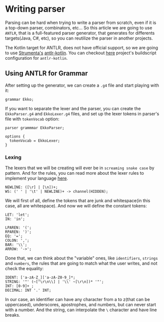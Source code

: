 # Writing parser

Parsing can be hard when trying to write a parser from scratch, even if it is a top-down parser, combinators, etc... So
this article we are going to use `ANTLR`, that is a full-featured parser generator, that generates for differents
targets(Java, C#, etc), so you can reutilize the parser in another projects.

The Kotlin target for ANTLR, does not have official support, so we are going to
use [Strumenta's](https://strumenta.com/) [antlr-kotlin](https://github.com/Strumenta/antlr-kotlin). You can
checkout [here](https://github.com/gabrielleeg1/ekko/blob/main/build.gradle.kts) project's buildscript configuration
for `antlr-kotlin`.

## Using ANTLR for Grammar

After setting up the generator, we can create a `.g4` file and start playing with it:

```antlrv4
grammar Ekko;
```

If you want to separate the lexer and the parser, you can create the `EkkoParser.g4` and `EkkoLexer.g4` files, and set
up the lexer tokens in parser's file with `tokenVocab` option:

```antlrv4
parser grammmar EkkoParser;

options {
  tokenVocab = EkkoLexer;
}
```

### Lexing

The lexers that we will be creating will ever be in `screaming snake case` by pattern. And for the rules, you can read
more about the lexer rules to implement your
language [here](https://github.com/antlr/antlr4/blob/master/doc/lexer-rules.md).

```antlrv4
NEWLINE: ([\r] | [\n])+;
WS: (' ' | '\t' | NEWLINE)+ -> channel(HIDDEN);
```

We will first of all, define the tokens that are junk and whitespace(in this case, all are whitespace). And now we will
define the constant tokens:

```antlrv4
LET: 'let';
IN: 'in';

LPAREN: '(';
RPAREN: ')';
EQ: '=';
COLON: ',';
BAR: '\\';
ARROW: '->';
```

Done that, we can think about the "variable" ones, like `identifiers`, `strings` and `numbers`, the rules that are going
to match what
the user writes, and not check the equality:

```antlrv4
IDENT: ['a-zA-Z_]['a-zA-Z0-9_]*;
STRING: '"' (~["\r\n\\] | '\\' ~[\r\n])* '"';
INT: [0-9]+ ;
DECIMAL: INT '.' INT;
```

In our case, an identifier can have any character from a to z(that can be uppercased), underscores, apostrophes, and
numbers, but can never start with a number. And the string, can interpolate the `\` character and have line breaks.
